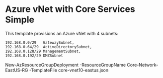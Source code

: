 # Azure vNet with Core Services Simple

<p>This template provisions an Azure vNet with 4 subnets: 
    
    192.168.0.0/29   GatewaySubnet,
    192.168.0.64/29  ActiveDirectorySubnet,
    192.168.0.128/29 ManagementSubnet,
    192.168.0.192/29 DMZSubnet
    
<p></p>
New-AzResourceGroupDeployment -ResourceGroupName Core-Network-EastUS-RG -TemplateFile core-vnet10-eastus.json
